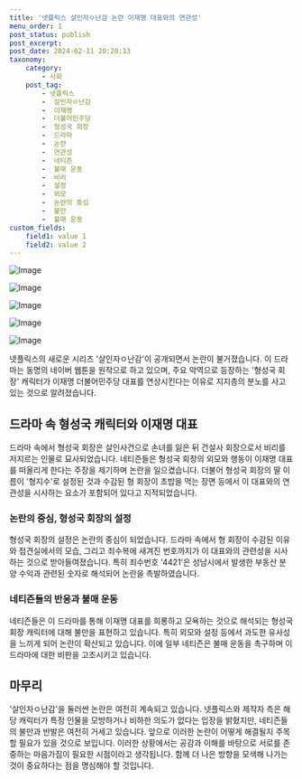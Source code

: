 ```yaml
---
title: '넷플릭스 살인자ㅇ난감 논란 이재명 대표와의 연관성'
menu_order: 1
post_status: publish
post_excerpt: 
post_date: 2024-02-11 20:28:13
taxonomy:
    category:
        - 사회
    post_tag:
        - 넷플릭스
        -  살인자ㅇ난감
        -  이재명
        -  더불어민주당
        -  형성국 회장
        -  드라마
        -  논란
        -  연관성
        -  네티즌
        -  불매 운동
        -  비리
        -  설정
        -  외모
        -  논란의 중심
        -  불만
        -  불매 운동
custom_fields:
    field1: value 1
    field2: value 2
---
```


![Image](https://imgnews.pstatic.net/image/023/2024/02/11/0003816127_001_20240211164701058.jpg?type=w647)

![Image](https://imgnews.pstatic.net/image/023/2024/02/11/0003816127_002_20240211164701087.jpg?type=w647)

![Image](https://imgnews.pstatic.net/image/023/2024/02/11/0003816127_003_20240211164701112.jpg?type=w647)

![Image](https://imgnews.pstatic.net/image/023/2024/02/11/0003816127_004_20240211164701137.gif?type=w647)

![Image](https://imgnews.pstatic.net/image/023/2024/02/11/0003816127_005_20240211164701250.jpg?type=w647)

넷플릭스의 새로운 시리즈 '살인자ㅇ난감'이 공개되면서 논란이 불거졌습니다. 이 드라마는 동명의 네이버 웹툰을 원작으로 하고 있으며, 주요 악역으로 등장하는 '형성국 회장' 캐릭터가 이재명 더불어민주당 대표를 연상시킨다는 이유로 지지층의 분노를 사고 있는 것으로 알려졌습니다. 
## 드라마 속 형성국 캐릭터와 이재명 대표
드라마 속에서 형성국 회장은 살인사건으로 손녀를 잃은 뒤 건설사 회장으로서 비리를 저지르는 인물로 묘사되었습니다. 네티즌들은 형성국 회장의 외모와 행동이 이재명 대표를 떠올리게 한다는 주장을 제기하며 논란을 일으켰습니다. 더불어 형성국 회장의 딸 이름이 '형지수'로 설정된 것과 수감된 형 회장이 초밥을 먹는 장면 등에서 이 대표와의 연관성을 시사하는 요소가 포함되어 있다고 지적되었습니다.
### 논란의 중심, 형성국 회장의 설정
형성국 회장의 설정은 논란의 중심이 되었습니다. 드라마 속에서 형 회장이 수감된 이유와 접견실에서의 모습, 그리고 죄수복에 새겨진 번호까지가 이 대표와의 관련성을 시사하는 것으로 받아들여졌습니다. 특히 죄수번호 '4421'은 성남시에서 발생한 부동산 분양 수익과 관련된 숫자로 해석되어 논란을 촉발하였습니다.
### 네티즌들의 반응과 불매 운동
네티즌들은 이 드라마를 통해 이재명 대표를 희롱하고 모욕하는 것으로 해석되는 형성국 회장 캐릭터에 대해 불만을 표현하고 있습니다. 특히 외모와 설정 등에서 과도한 유사성을 느끼게 되어 논란이 확산되고 있습니다. 이에 일부 네티즌은 불매 운동을 촉구하며 이 드라마에 대한 비판을 고조시키고 있습니다.
## 마무리
'살인자ㅇ난감'을 둘러싼 논란은 여전히 계속되고 있습니다. 넷플릭스와 제작자 측은 해당 캐릭터가 특정 인물을 모방하거나 비하한 의도가 없다는 입장을 밝혔지만, 네티즌들의 불만과 반발은 여전히 거세고 있습니다. 앞으로 이러한 논란이 어떻게 해결될지 주목할 필요가 있을 것으로 보입니다. 이러한 상황에서는 공감과 이해를 바탕으로 서로를 존중하는 마음가짐이 필요한 시점이라고 생각됩니다. 함께 더 나은 방향을 모색해 나가는 것이 중요하다는 점을 명심해야 할 것입니다.
